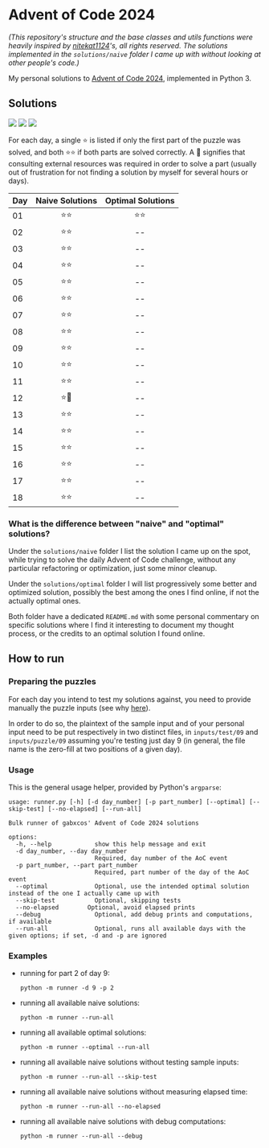 # Advent of Code 2024

*(This repository's structure and the base classes and utils functions were heavily inspired by [nitekat1124](https://github.com/nitekat1124/advent-of-code-2024)'s, all rights reserved.
The solutions implemented in the `solutions/naive` folder I came up with without looking at other people's code.)*

My personal solutions to [Advent of Code 2024](https://adventofcode.com/2024/), implemented in Python 3.

## Solutions

![](https://img.shields.io/badge/days_completed_📅-18-blue)
![](https://img.shields.io/badge/stars_⭐-36-yellow)
![](https://img.shields.io/badge/half_stars_🌗-0-white)

For each day, a single ⭐ is listed if only the first part of the puzzle was solved, and both ⭐⭐ if both parts are solved correctly.
A 🌠 signifies that consulting external resources was required in order to solve a part (usually out of frustration for not finding a solution by myself for several hours or days).

| Day | Naive Solutions | Optimal Solutions |
|-----|:---------------:|:-----------------:|
| 01  |        ⭐⭐       |         ⭐⭐        |
| 02  |        ⭐⭐       |         --        |
| 03  |        ⭐⭐       |         --        |
| 04  |        ⭐⭐       |         --        |
| 05  |        ⭐⭐       |         --        |
| 06  |        ⭐⭐       |         --        |
| 07  |        ⭐⭐       |         --        |
| 08  |        ⭐⭐       |         --        |
| 09  |        ⭐⭐       |         --        |
| 10  |        ⭐⭐       |         --        |
| 11  |        ⭐⭐       |         --        |
| 12  |        ⭐🌠       |         --        |
| 13  |        ⭐⭐       |         --        |
| 14  |        ⭐⭐       |         --        |
| 15  |        ⭐⭐       |         --        |
| 16  |        ⭐⭐       |         --        |
| 17  |        ⭐⭐       |         --        |
| 18  |        ⭐⭐       |         --        |

### What is the difference between "naive" and "optimal" solutions?

Under the `solutions/naive` folder I list the solution I came up on the spot, while trying to solve the daily Advent of Code challenge, without any particular refactoring or optimization, just some minor cleanup.

Under the `solutions/optimal` folder I will list progressively some better and optimized solution, possibly the best among the ones I find online, if not the actually optimal ones.

Both folder have a dedicated `README.md` with some personal commentary on specific solutions where I find it interesting to document my thought process, or the credits to an optimal solution I found online.

## How to run

### Preparing the puzzles

For each day you intend to test my solutions against, you need to provide manually the puzzle inputs (see why [here](https://www.reddit.com/r/adventofcode/comments/zdz8qa/license_of_the_input_data/)).

In order to do so, the plaintext of the sample input and of your personal input need to be put respectively in two distinct files, in `inputs/test/09` and `inputs/puzzle/09` assuming you're testing just day 9 (in general, the file name is the zero-fill at two positions of a given day).

### Usage

This is the general usage helper, provided by Python's `argparse`:

```
usage: runner.py [-h] [-d day_number] [-p part_number] [--optimal] [--skip-test] [--no-elapsed] [--run-all]

Bulk runner of gabxcos' Advent of Code 2024 solutions

options:
  -h, --help            show this help message and exit
  -d day_number, --day day_number
                        Required, day number of the AoC event
  -p part_number, --part part_number
                        Required, part number of the day of the AoC event
  --optimal             Optional, use the intended optimal solution instead of the one I actually came up with
  --skip-test           Optional, skipping tests
  --no-elapsed        Optional, avoid elapsed prints
  --debug               Optional, add debug prints and computations, if available
  --run-all             Optional, runs all available days with the given options; if set, -d and -p are ignored
```

### Examples

- running for part 2 of day 9:

    ```python -m runner -d 9 -p 2```

- running all available naive solutions:

    ```python -m runner --run-all```

- running all available optimal solutions:

    ```python -m runner --optimal --run-all```

- running all available naive solutions without testing sample inputs:

    ```python -m runner --run-all --skip-test```

- running all available naive solutions without measuring elapsed time:

    ```python -m runner --run-all --no-elapsed```

- running all available naive solutions with debug computations:

    ```python -m runner --run-all --debug```